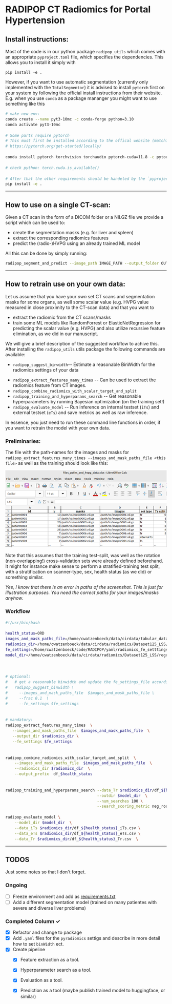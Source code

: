 # RADIPOP   CT Radiomics for Portal Hypertension

 

## Install instructions: 


Most of the code is in our python package `radipop_utils` which comes with an appropriate `pyproject.toml` file, which specifies the dependencies. 
This allows you to install it simply with 
```
pip install -e .
```

However, if you want to use automatic segmentation (currently only implemented with the `TotalSegmentor`) it is advised to install `pytorch` first on your system by following the official install instructions from their website. E.g. when you use `conda` as a package mananger you might want to use something like this

```bash
# make new env: 
conda create --name pyt3-10mc -c conda-forge python=3.10
conda activate pyt3-10mc

# Some parts require pytorch
# This must first be installed according to the offical website (matching your GPU, ...)
# https://pytorch.org/get-started/locally/

conda install pytorch torchvision torchaudio pytorch-cuda=11.8 -c pytorch -c nvidia

# check python: torch.cuda.is_available()

# After that the other requirements should be handeled by the `pyproject.toml`
pip install -e . 
```

<!-- 
## Example `.env`

The path to the dataset in the provided sample notebooks read from a `.env` file. 
This will be different for your dataset. Please create a `.env` file with the following entires, or change the notebooks accordingly
```bash
local_user=cwatzenboeck
DATA_ROOT_DIRECTORY=/home/${local_user}/data/cirdata
```
or store them as environment variables.


```python
# OPTION 1:  
# Load environment variables from .env file if it exists 
from dotenv import load_dotenv
load_dotenv()

# OPTION 2:
from dotenv import dotenv_values

config = dotenv_values(".env"),  # load environment variables as dictionary
``` -->

_________________


## How to use on a single CT-scan: 
Given a CT scan in the form of a DICOM folder or a NII.GZ file we provide a script which can be used to: 
- create the segmentation masks (e.g. for liver and spleen)
- extract the corresponding radiomics features
- predict the (radio-)HVPG using an already trained ML model

All this can be done by simply running: 

```bash
radipop_segment_and_predict --image_path IMAGE_PATH --output_folder OUTPUT_FOLDER
```


__________________

## How to retrain use on your own data: 

Let us assume that you have your *own* set CT scans and segmentation masks for some organs, as well some scalar value (e.g. HVPG value measured in close proximity to the CT-scan data) and that you want to 
- extract the radiomic from the CT scans/masks
- train some ML models like RandomForrest or ElasticNetRegression for predicting the scalar value (e.g. HVPG) and also utilize recursive feature elimination, as we did in our manuscript. 

We will give a brief description of the suggested workflow to achive this. After installing the `radipop_utils` utils package the following commands are available: 


-  `radipop_suggest_binwidth`-- Estimate a reasonable BinWidth for the radiomics settings of your data
<!-- - `radipop_extract_features`  -- Can be used to extract the radiomics feature from single CT images/ masks.  -->
- `radipop_extract_features_many_times` -- Can be used to extract the radiomics feature from  CT images.
- `radipop_combine_radiomics_with_scalar_target_and_split`
- `radipop_training_and_hyperparams_search` -- Get reasonable hyperparameters by running Bayesian optimization (on the training set!)
- `radipop_evaluate_model` -- Run inference on internal testset (`iTs`) and external testset (`eTs`) and save metrics as well as raw inference.

In essence, you just need to run these command line functions in order, if you want to retrain the model with your own data. 



### Preliminaries: 

The file with the path-names for the images and masks for `radipop_extract_features_many_times --images_and_mask_paths_file <this file>` as well as the training should look like this: 


<img src="../fig/file_paths_and_hvpg_values.png" style="width: 55vw; min-width: 330px;">

Note that this assumes that the training test-split, was well as the rotation (non-overlapping!) cross-validation sets were already defined beforehand. It might for instance make sense to perform a stratified-training test split, with a stratification on scanner-type, sex, health status (as we did) or something similar. 

*Yes, I know that there is an error in paths of the screenshot. This is just for illustration purposes. You need the correct paths for your images/masks anyhow.*

### Workflow


```bash
#!/usr/bin/bash 

health_status=ORD
images_and_mask_paths_file=/home/cwatzenboeck/data/cirdata/tabular_data/paths_and_hvpg_values/file_paths_and_hvpg_data_Dataset125_LSS_REGRESSION_${health_status}_no_autoseg.xlsx
radiomics_dir=/home/cwatzenboeck/data/cirdata/radiomics/Dataset125_LSS/radiomics_no_autoseg_spacing_111/
fe_settings=/home/cwatzenboeck/code/RADIPOP/yaml/radiomics_fe_setttings_CT_no_preprocessing_spacing_111.yaml
model_dir=/home/cwatzenboeck/data/cirdata/radiomics/Dataset125_LSS/regression/radipop_no_autoseg_spacing_111_${health_status}



# optional: 
#   # get a reasonable binwidth and update the fe_settings_file accordingly
#   radipop_suggest_binwidth \
#     --images_and_mask_paths_file  $images_and_mask_paths_file \
#     --frac 0.1  \
#     --fe_settings $fe_settings


# mandatory:
radipop_extract_features_many_times  \
   --images_and_mask_paths_file  $images_and_mask_paths_file  \
   --output_dir $radiomics_dir \
   --fe_settings $fe_settings


radipop_combine_radiomics_with_scalar_target_and_split  \
    --images_and_mask_paths_file  $images_and_mask_paths_file  \
    --radiomics_dir $radiomics_dir  \
    --output_prefix  df_$health_status


radipop_training_and_hyperparams_search --data_Tr $radiomics_dir/df_${health_status}_Tr.csv  \
                                        --outdir $model_dir  \
                                        --num_searches 100 \
                                        --search_scoring_metric neg_root_mean_squared_error  

radipop_evaluate_model \
    --model_dir $model_dir  \
    --data_iTs $radiomics_dir/df_${health_status}_iTs.csv \
    --data_eTs $radiomics_dir/df_${health_status}_eTs.csv \
    --data_Tr $radiomics_dir/df_${health_status}_Tr.csv  \


```

_________________

## TODOS
Just some notes so that I don't forget. 

### Ongoing
- [ ] Freeze environment and add as [requirements.txt](requirements.txt)
- [ ] Add a different segmentation model (trained on many patientes with severe and diverse liver problems)

### Completed Column ✓
- [x] Refactor and change to package
- [x] Add `.yaml` files for the `pyradiomics` settigs and describe in more detail how to set `binWidth` ect. 
- [x] Create pipeline
  - [x] Feature extraction as a tool. 
  - [x] Hyperparameter search as a tool. 
  - [x] Evaluation as a tool. 
  - [x] Prediction as a tool (maybe publish trained model to huggingface, or similar)

